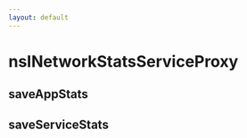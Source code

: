```yaml
---
layout: default
---
```


# nsINetworkStatsServiceProxy #

## saveAppStats ##

## saveServiceStats ##
